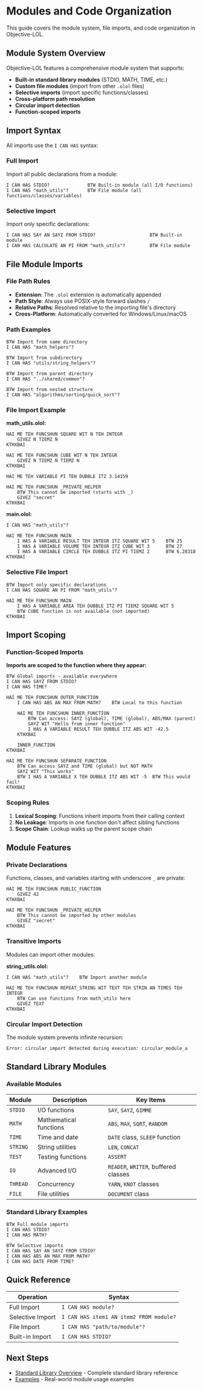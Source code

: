 # Modules and Code Organization

This guide covers the module system, file imports, and code organization in Objective-LOL.

## Module System Overview

Objective-LOL features a comprehensive module system that supports:

- **Built-in standard library modules** (STDIO, MATH, TIME, etc.)
- **Custom file modules** (import from other `.olol` files)
- **Selective imports** (import specific functions/classes)
- **Cross-platform path resolution**
- **Circular import detection**
- **Function-scoped imports**

## Import Syntax

All imports use the `I CAN HAS` syntax:

### Full Import

Import all public declarations from a module:

```lol
I CAN HAS STDIO?              BTW Built-in module (all I/O functions)
I CAN HAS "math_utils"?       BTW File module (all functions/classes/variables)
```

### Selective Import

Import only specific declarations:

```lol
I CAN HAS SAY AN SAYZ FROM STDIO?                    BTW Built-in module
I CAN HAS CALCULATE AN PI FROM "math_utils"?         BTW File module
```

## File Module Imports

### File Path Rules

- **Extension**: The `.olol` extension is automatically appended
- **Path Style**: Always use POSIX-style forward slashes `/`
- **Relative Paths**: Resolved relative to the importing file's directory
- **Cross-Platform**: Automatically converted for Windows/Linux/macOS

### Path Examples

```lol
BTW Import from same directory
I CAN HAS "math_helpers"?

BTW Import from subdirectory
I CAN HAS "utils/string_helpers"?

BTW Import from parent directory
I CAN HAS "../shared/common"?

BTW Import from nested structure
I CAN HAS "algorithms/sorting/quick_sort"?
```

### File Import Example

**math_utils.olol:**
```lol
HAI ME TEH FUNCSHUN SQUARE WIT N TEH INTEGR
    GIVEZ N TIEMZ N
KTHXBAI

HAI ME TEH FUNCSHUN CUBE WIT N TEH INTEGR
    GIVEZ N TIEMZ N TIEMZ N
KTHXBAI

HAI ME TEH VARIABLE PI TEH DUBBLE ITZ 3.14159

HAI ME TEH FUNCSHUN _PRIVATE_HELPER
    BTW This cannot be imported (starts with _)
    GIVEZ "secret"
KTHXBAI
```

**main.olol:**
```lol
I CAN HAS "math_utils"?

HAI ME TEH FUNCSHUN MAIN
    I HAS A VARIABLE RESULT TEH INTEGR ITZ SQUARE WIT 5    BTW 25
    I HAS A VARIABLE VOLUME TEH INTEGR ITZ CUBE WIT 3      BTW 27
    I HAS A VARIABLE CIRCLE TEH DUBBLE ITZ PI TIEMZ 2      BTW 6.28318
KTHXBAI
```

### Selective File Import

```lol
BTW Import only specific declarations
I CAN HAS SQUARE AN PI FROM "math_utils"?

HAI ME TEH FUNCSHUN MAIN
    I HAS A VARIABLE AREA TEH DUBBLE ITZ PI TIEMZ SQUARE WIT 5
    BTW CUBE function is not available (not imported)
KTHXBAI
```

## Import Scoping

### Function-Scoped Imports

**Imports are scoped to the function where they appear:**

```lol
BTW Global imports - available everywhere
I CAN HAS SAYZ FROM STDIO?
I CAN HAS TIME?

HAI ME TEH FUNCSHUN OUTER_FUNCTION
    I CAN HAS ABS AN MAX FROM MATH?    BTW Local to this function

    HAI ME TEH FUNCSHUN INNER_FUNCTION
        BTW Can access: SAYZ (global), TIME (global), ABS/MAX (parent)
        SAYZ WIT "Hello from inner function"
        I HAS A VARIABLE RESULT TEH DUBBLE ITZ ABS WIT -42.5
    KTHXBAI

    INNER_FUNCTION
KTHXBAI

HAI ME TEH FUNCSHUN SEPARATE_FUNCTION
    BTW Can access SAYZ and TIME (global) but NOT MATH
    SAYZ WIT "This works"
    BTW I HAS A VARIABLE X TEH DUBBLE ITZ ABS WIT -5  BTW This would fail!
KTHXBAI
```

### Scoping Rules

1. **Lexical Scoping**: Functions inherit imports from their calling context
2. **No Leakage**: Imports in one function don't affect sibling functions
3. **Scope Chain**: Lookup walks up the parent scope chain

## Module Features

### Private Declarations

Functions, classes, and variables starting with underscore `_` are private:

```lol
HAI ME TEH FUNCSHUN PUBLIC_FUNCTION
    GIVEZ 42
KTHXBAI

HAI ME TEH FUNCSHUN _PRIVATE_HELPER
    BTW This cannot be imported by other modules
    GIVEZ "secret"
KTHXBAI
```

### Transitive Imports

Modules can import other modules:

**string_utils.olol:**
```lol
I CAN HAS "math_utils"?    BTW Import another module

HAI ME TEH FUNCSHUN REPEAT_STRING WIT TEXT TEH STRIN AN TIMES TEH INTEGR
    BTW Can use functions from math_utils here
    GIVEZ TEXT
KTHXBAI
```

### Circular Import Detection

The module system prevents infinite recursion:

```
Error: circular import detected during execution: circular_module_a
```

## Standard Library Modules

### Available Modules

| Module | Description | Key Items |
|--------|-------------|----------|
| `STDIO` | I/O functions | `SAY`, `SAYZ`, `GIMME` |
| `MATH` | Mathematical functions | `ABS`, `MAX`, `SQRT`, `RANDOM` |
| `TIME` | Time and date | `DATE` class, `SLEEP` function |
| `STRING` | String utilities | `LEN`, `CONCAT` |
| `TEST` | Testing functions | `ASSERT` |
| `IO` | Advanced I/O | `READER`, `WRITER`, buffered classes |
| `THREAD` | Concurrency | `YARN`, `KNOT` classes |
| `FILE` | File utilities | `DOCUMENT` class |

### Standard Library Examples

```lol
BTW Full module imports
I CAN HAS STDIO?
I CAN HAS MATH?

BTW Selective imports
I CAN HAS SAY AN SAYZ FROM STDIO?
I CAN HAS ABS AN MAX FROM MATH?
I CAN HAS DATE FROM TIME?
```

## Quick Reference

| Operation | Syntax |
|-----------|--------|
| Full Import | `I CAN HAS module?` |
| Selective Import | `I CAN HAS item1 AN item2 FROM module?` |
| File Import | `I CAN HAS "path/to/module"?` |
| Built-in Import | `I CAN HAS STDIO?` |

## Next Steps

- [Standard Library Overview](../standard-library/overview.md) - Complete standard library reference
- [Examples](../examples/) - Real-world module usage examples